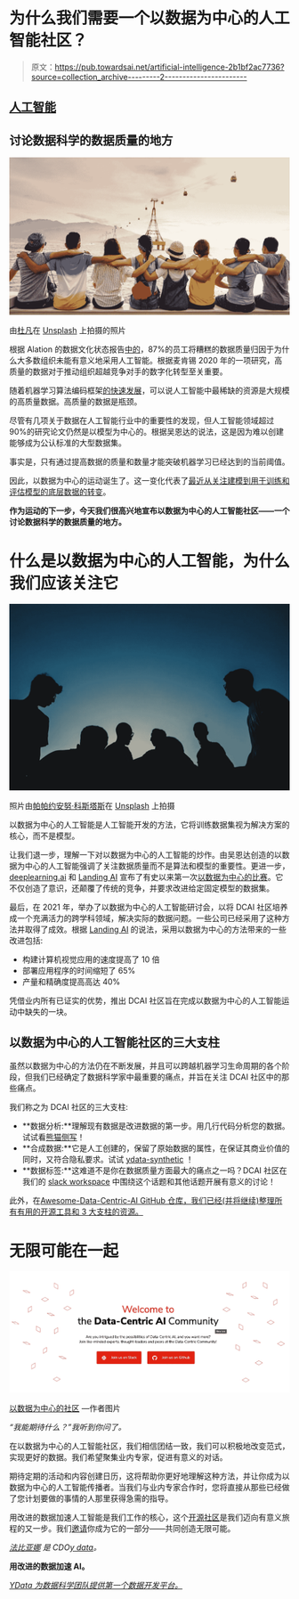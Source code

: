 # 为什么我们需要一个以数据为中心的人工智能社区？

> 原文：<https://pub.towardsai.net/artificial-intelligence-2b1bf2ac7736?source=collection_archive---------2----------------------->

## [人工智能](https://towardsai.net/p/category/artificial-intelligence)

## 讨论数据科学的数据质量的地方

![](img/551657e117a18ff160b29adffbc2556f.png)

由[杜凡](https://unsplash.com/@miinyui?utm_source=unsplash&utm_medium=referral&utm_content=creditCopyText)在 [Unsplash](https://unsplash.com/?utm_source=unsplash&utm_medium=referral&utm_content=creditCopyText) 上拍摄的照片

根据 Alation 的数据文化状态报告[中的](https://venturebeat.com/2021/03/24/employees-attribute-ai-project-failure-to-poor-data-quality/)，87%的员工将糟糕的数据质量归因于为什么大多数组织未能有意义地采用人工智能。根据麦肯锡 2020 年的一项研究，高质量的数据对于推动组织超越竞争对手的数字化转型至关重要。

随着机器学习算法编码框架[的快速发展](https://www.stateof.ai/)，可以说人工智能中最稀缺的资源是大规模的高质量数据。高质量的数据是瓶颈。

尽管有几项关于数据在人工智能行业中的重要性的发现，但人工智能领域超过 90%的研究论文仍然是以模型为中心的。根据吴恩达的说法，这是因为难以创建能够成为公认标准的大型数据集。

事实是，只有通过提高数据的质量和数量才能突破机器学习已经达到的当前阈值。

因此，以数据为中心的运动诞生了。这一变化代表了[最近从关注建模到用于训练和评估模型的底层数据的转变](https://datacentricai.org/)。

**作为运动的下一步，今天我们很高兴地宣布以数据为中心的人工智能社区——一个讨论数据科学的数据质量的地方。**

# 什么是以数据为中心的人工智能，为什么我们应该关注它

![](img/c9e0c68374029bf5ed75b470d7ed9660.png)

照片由[帕帕约安努·科斯塔斯](https://unsplash.com/@papaioannou_kostas?utm_source=unsplash&utm_medium=referral&utm_content=creditCopyText)在 [Unsplash](https://unsplash.com/s/photos/community?utm_source=unsplash&utm_medium=referral&utm_content=creditCopyText) 上拍摄

以数据为中心的人工智能是人工智能开发的方法，它将训练数据集视为解决方案的核心，而不是模型。

让我们退一步，理解一下对以数据为中心的人工智能的炒作。由吴恩达创造的以数据为中心的人工智能强调了关注数据质量而不是算法和模型的重要性。更进一步， [deeplearning.ai](https://www.deeplearning.ai/) 和 [Landing AI](https://landing.ai/) 宣布了有史以来第一次[以数据为中心的比赛](https://worksheets.codalab.org/worksheets/0x7a8721f11e61436e93ac8f76da83f0e6)。它不仅创造了意识，还颠覆了传统的竞争，并要求改进给定固定模型的数据集。

最后，在 2021 年，举办了以数据为中心的人工智能研讨会，以将 DCAI 社区培养成一个充满活力的跨学科领域，解决实际的数据问题。一些公司已经采用了这种方法并取得了成效。根据 [Landing AI](https://landing.ai/data-centric-ai/) 的说法，采用以数据为中心的方法带来的一些改进包括:

*   构建计算机视觉应用的速度提高了 10 倍
*   部署应用程序的时间缩短了 65%
*   产量和精确度提高高达 40%

凭借业内所有已证实的优势，推出 DCAI 社区旨在完成以数据为中心的人工智能运动中缺失的一块。

## 以数据为中心的人工智能社区的三大支柱

虽然以数据为中心的方法仍在不断发展，并且可以跨越机器学习生命周期的各个阶段，但我们已经确定了数据科学家中最重要的痛点，并旨在关注 DCAI 社区中的那些痛点。

我们称之为 DCAI 社区的三大支柱:

*   **数据分析:**理解现有数据是改进数据的第一步。用几行代码分析您的数据。试试看[熊猫侧写](https://github.com/pandas-profiling/pandas-profiling)！
*   **合成数据:**它是人工创建的，保留了原始数据的属性，在保证其商业价值的同时，又符合隐私要求。试试 [ydata-synthetic](https://github.com/ydataai/ydata-synthetic) ！
*   **数据标签:**这难道不是你在数据质量方面最大的痛点之一吗？DCAI 社区在我们的 [slack workspace](https://slack.ydata.ai/) 中围绕这个话题和其他话题开展有意义的讨论！

此外，在[Awesome-Data-Centric-AI GitHub 仓库，我们已经(并将继续)整理所有有用的开源工具和 3 大支柱的资源。](https://github.com/ydataai/awesome-data-centric-ai)

# 无限可能在一起

![](img/4987e3ab676fb621800a4365769d9a48.png)

[以数据为中心的社区](https://datacentricai.community/) —作者图片

*“我能期待什么？”我听到你问了。*

在以数据为中心的人工智能社区，我们相信团结一致，我们可以积极地改变范式，实现更好的数据。我们希望聚集业内专家，促进有意义的对话。

期待定期的活动和内容创建日历，这将帮助你更好地理解这种方法，并让你成为以数据为中心的人工智能传播者。当我们与业内专家合作时，您将直接从那些已经做了您计划要做的事情的人那里获得急需的指导。

用改进的数据加速人工智能是我们工作的核心，这个[开源社区](https://www.datacentricai.community/)是我们迈向有意义旅程的又一步。我们[邀请](http://slack.ydata.ai/)你成为它的一部分——共同创造无限可能。

[*法比亚娜*](https://www.linkedin.com/in/fabiana-clemente/) *是 CDO*[*y data*](https://ydata.ai/?utm_source=medium&utm_medium=signature&utm_campaign=blog)*。*

**用改进的数据加速 AI。**

[*YData 为数据科学团队提供第一个数据开发平台。*](https://ydata.ai/?utm_source=medium&utm_medium=signature&utm_campaign=blog)